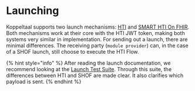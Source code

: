 # Launching

Koppeltaal supports two launch mechanisms: [HTI](hti.md) and [SMART HTI On FHIR](smart-hti-on-fhir.md). Both mechanisms work at their core with the HTI JWT token, making both systems very similar in implementation. For sending out a launch, there are minimal differences. The receiving party (`module provider`) can, in the case of a SHOF launch, still choose to execute the HTI Flow.&#x20;

{% hint style="info" %}
After reading the launch documentation, we recommend looking at the [Launch Test Suite](https://launch-testsuite.koppeltaal.headease.nl/portal.html). Through this suite, the differences between HTI and SHOF are made clear. It also clarifies which payload is sent.
{% endhint %}
